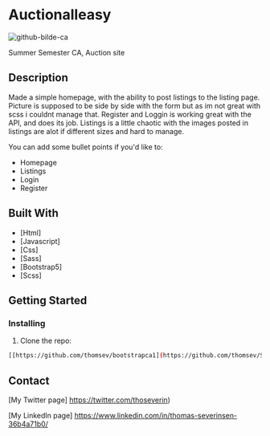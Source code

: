 # Auctionalleasy

![github-bilde-ca](https://github.com/thomsev/SemesterCA-Auctionalleasy/assets/100193213/1e51676b-8963-4487-be15-ff078bd790b2)


Summer Semester CA, Auction site

## Description

Made a simple homepage, with the ability to post listings to the listing page. Picture is supposed to be side by side with the form but as im not great with scss i couldnt manage that.
Register and Loggin is working great with the API, and does its job. 
Listings is a little chaotic with the images posted in listings are alot if different sizes and hard to manage.

You can add some bullet points if you'd like to:

- Homepage
- Listings
- Login
- Register

## Built With

- [Html]
- [Javascript]
- [Css]
- [Sass]
- [Bootstrap5]
- [Scss]

## Getting Started

### Installing


1. Clone the repo:

```bash
[[https://github.com/thomsev/bootstrapca1](https://github.com/thomsev/SemesterCA-Auctionalleasy).git](https://github.com/thomsev/SemesterCA-Auctionalleasy.git)
```


## Contact

[My Twitter page] https://twitter.com/thoseverin)

[My LinkedIn page] https://www.linkedin.com/in/thomas-severinsen-36b4a71b0/
